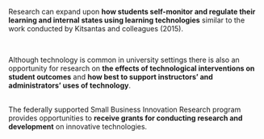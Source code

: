 <p><span style=font-weight: 400;>Research can expand upon </span><strong>how students self-monitor and regulate their learning and internal states using learning technologies</strong><span style=font-weight: 400;> similar to the work conducted by Kitsantas and colleagues (2015).</span></p>  <p> </p>  <p><span style=font-weight: 400;>Although technology is common in university settings there is also an opportunity for research on </span><strong>the effects of technological interventions on student outcomes</strong><span style=font-weight: 400;> and </span><strong>how best to support instructors’ and administrators’ uses of technology</strong><span style=font-weight: 400;>.</span></p>  <p><br><span style=font-weight: 400;>The federally supported </span><span style=font-weight: 400;>Small Business Innovation Research program</span><span style=font-weight: 400;> provides opportunities to </span><strong>receive grants for conducting research and development</strong><span style=font-weight: 400;> on innovative technologies.</span></p>